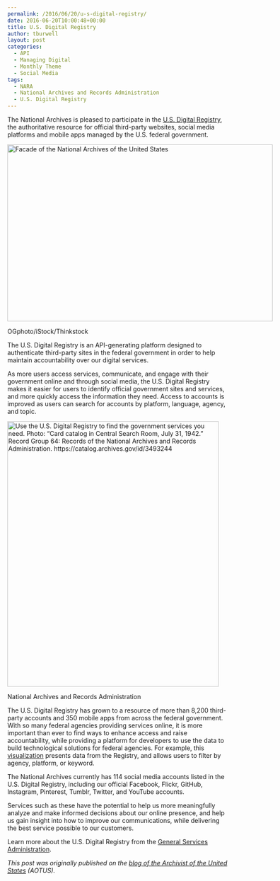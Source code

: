 ```yaml
---
permalink: /2016/06/20/u-s-digital-registry/
date: 2016-06-20T10:00:48+00:00
title: U.S. Digital Registry
author: tburwell
layout: post
categories:
  - API
  - Managing Digital
  - Monthly Theme
  - Social Media
tags:
  - NARA
  - National Archives and Records Administration
  - U.S. Digital Registry
---
```


The National Archives is pleased to participate in the <a href="https://www.digitalgov.gov/services/u-s-digital-registry/" target="_blank">U.S. Digital Registry</a>, the authoritative resource for official third-party websites, social media platforms and mobile apps managed by the U.S. federal government.

<div id="attachment_361361" style="width: 610px" class="wp-caption aligncenter">
  <img class="size-full wp-image-361361" src="https://s3.amazonaws.com/sitesusa/wp-content/uploads/sites/212/2016/06/600-x-400-United-States-National-Archives-OGphoto-iStock-Thinkstock-112783117.jpg" alt="Facade of the National Archives of the United States" width="600" height="400" />
  
  <p class="wp-caption-text">
    OGphoto/iStock/Thinkstock
  </p>
</div>

The U.S. Digital Registry is an API-generating platform designed to authenticate third-party sites in the federal government in order to help maintain accountability over our digital services.

As more users access services, communicate, and engage with their government online and through social media, the U.S. Digital Registry makes it easier for users to identify official government sites and services, and more quickly access the information they need. Access to accounts is improved as users can search for accounts by platform, language, agency, and topic.

<div id="attachment_361351" style="width: 488px" class="wp-caption aligncenter">
  <img class="size-full wp-image-361351" src="https://s3.amazonaws.com/sitesusa/wp-content/uploads/sites/212/2016/06/478-x-600-US-Digital-Registry-AOTUS-blog_Card-catalog-in-Central-Search-Room-July-31st-1942.jpg" alt="Use the U.S. Digital Registry to find the government services you need. Photo: “Card catalog in Central Search Room, July 31, 1942.” Record Group 64: Records of the National Archives and Records Administration. https://catalog.archives.gov/id/3493244" width="478" height="600" />
  
  <p class="wp-caption-text">
    National Archives and Records Administration
  </p>
</div>

The U.S. Digital Registry has grown to a resource of more than 8,200 third-party accounts and 350 mobile apps from across the federal government. With so many federal agencies providing services online, it is more important than ever to find ways to enhance access and raise accountability, while providing a platform for developers to use the data to build technological solutions for federal agencies. For example, this <a href="https://public.tableau.com/profile/icf.information.insights#!/vizhome/GSASocialDigitalRegistryv2/FederalSocialMediaRegistry" target="_blank">visualization</a> presents data from the Registry, and allows users to filter by agency, platform, or keyword.

The National Archives currently has 114 social media accounts listed in the U.S. Digital Registry, including our official Facebook, Flickr, GitHub, Instagram, Pinterest, Tumblr, Twitter, and YouTube accounts.

Services such as these have the potential to help us more meaningfully analyze and make informed decisions about our online presence, and help us gain insight into how to improve our communications, while delivering the best service possible to our customers.

Learn more about the U.S. Digital Registry from the <a href="https://medium.com/@GeneralServicesAdministration/new-u-s-digital-registry-authenticates-official-public-service-accounts-1f8120d67976#.bdcj1kt2e" target="_blank">General Services Administration</a>.

<div class="hdivider">
</div>

_This post was originally published on the [blog of the Archivist of the United States](https://aotus.blogs.archives.gov/) (AOTUS)._